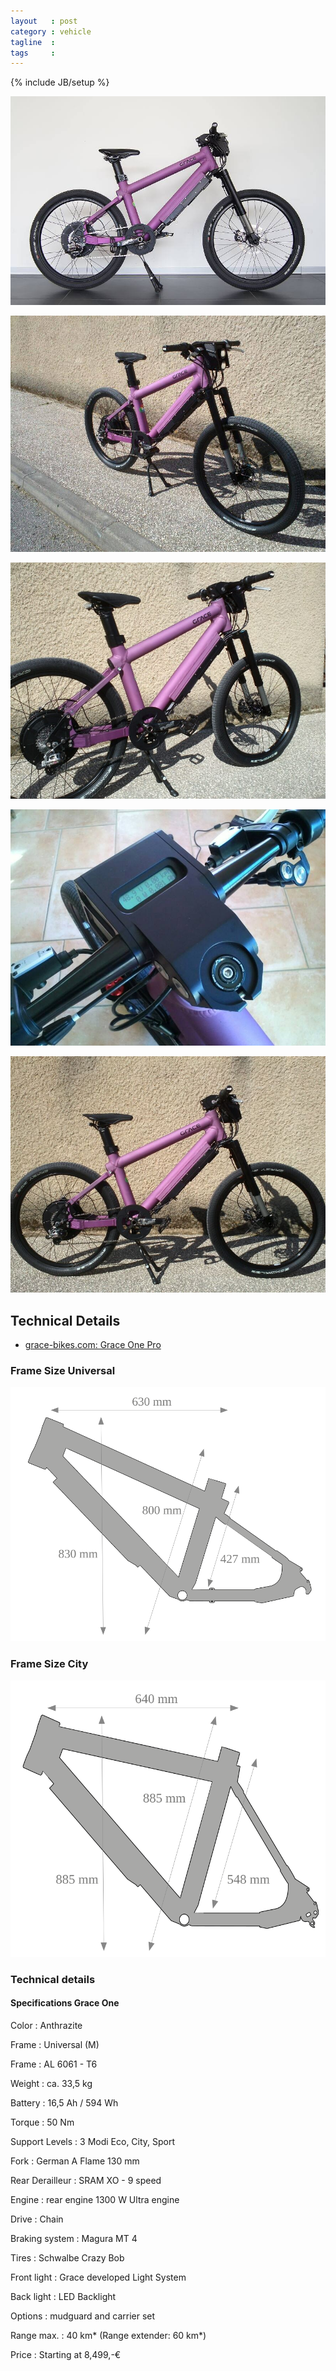 ```yaml
---
layout   : post
category : vehicle
tagline  : 
tags     : 
---
```

{% include JB/setup %}

![grace one pro side 2](/assets/images/photographs/grace-one-pro-side-2.jpg)

![grace one pro front](/assets/images/photographs/grace-one-pro-front.jpg)

![grace one pro rear](/assets/images/photographs/grace-one-pro-rear.jpg)

![grace one pro display](/assets/images/photographs/grace-one-pro-display.jpg)

![grace one pro side](/assets/images/photographs/grace-one-pro-side.jpg)

## Technical Details

- [grace-bikes.com: Grace One Pro](http://www.grace-bikes.com/en/bikes/one-pro)

### Frame Size Universal

![grace one universal](/assets/images/diagrams/grace-one-universal.svg)

### Frame Size City

![grace one city](/assets/images/diagrams/grace-one-city.svg)

### Technical details

#### Specifications Grace One

Color
:   Anthrazite

Frame
:   Universal (M)

Frame
:   AL 6061 - T6

Weight
:   ca. 33,5 kg

Battery
:   16,5 Ah / 594 Wh

Torque
:   50 Nm

Support Levels
:   3 Modi Eco, City, Sport

Fork
:   German A Flame 130 mm

Rear Derailleur
:   SRAM XO - 9 speed

Engine
:   rear engine 1300 W Ultra engine

Drive
:   Chain

Braking system
:   Magura MT 4

Tires
:   Schwalbe Crazy Bob

Front light
:   Grace developed Light System

Back light
:   LED Backlight

Options
:   mudguard and carrier set

Range max.
:   40 km* (Range extender: 60 km*)

Price
:   Starting at 8,499,-€
